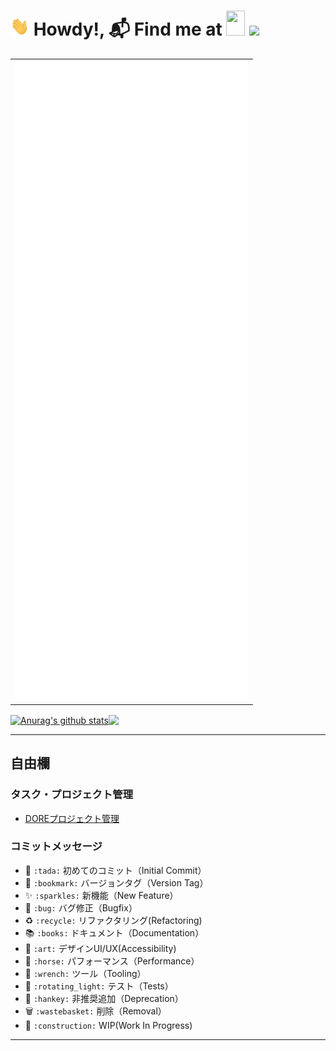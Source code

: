 <!-- ### Hi there 👋 -->

<h1> 
  <img src="https://raw.githubusercontent.com/ABSphreak/ABSphreak/master/gifs/Hi.gif" width="30px" height="30px">
  Howdy!, 📬 Find me at
  <img src="https://emojis.slackmojis.com/emojis/images/1531849430/4246/blob-sunglasses.gif?1531849430" width="30px" height="40px">
  <img src="https://media.giphy.com/media/VgCDAzcKvsR6OM0uWg/giphy.gif" width="50"> 
</h1>





<!-- [![Github Badge](http://img.shields.io/badge/-Github-black?style=flat&logo=github&link=https://github.com/Defcon27/)](https://github.com/tamaki8021/)  -->
<!-- [![Twitter Badge](https://img.shields.io/badge/-Twitter-1ca0f1?style=flat&labelColor=1ca0f1&logo=twitter&logoColor=white&link=https://twitter.com/tamo38570240)](https://twitter.com/tamo38570240) -->
<!-- [![Instagram Badege](https://img.shields.io/badge/-Instagram-c13584?style=flat&labelColor=c13584&logo=instagram&logoColor=white)](https://www.instagram.com/tom47310/) -->
<!-- [![Feacebook Badge](https://img.shields.io/badge/Facebook-1877F2?style=flat&&logo=facebook&logoColor=white)](https://www.facebook.com/TamakiHibiki2002) -->
<!-- [![Qiita Badge](https://img.shields.io/badge/Qiita-55C500?style=flat&logo=Qiita&logoColor=white)](https://qiita.com/tamaki8021) -->
<!-- [![Spotify Badge](https://img.shields.io/badge/Spotify-1ED760?&style=flat&&logo=spotify&logoColor=white)](spotify:playlist:5Bzvs88Ecmr44RhsxokURI) -->

<!-- <img src="/github-metrics.svg" alt="Metrics" width="100%"> -->
<table>
  <tr>
    <td valign="top"><img src="/github-metrics.svg" alt="Metrics" width="100%" /></td>
  </tr>
</table>

<div style="display: flex; flex-direction: row;">
  <a href="https://github.com/anuraghazra/github-readme-stats">
    <img align="center" src="https://github-readme-stats.anuraghazra1.vercel.app/api?username=tamaki8021&show_icons=true&include_all_commits=true&theme=material-palenight" alt="Anurag's github stats" />
  </a>

  <a href="https://github.com/anuraghazra/github-readme-stats">
   <!-- Change the `github-readme-stats.anuraghazra1.vercel.app` to `github-readme-stats.vercel.app`  -->
    <img align="center" src="https://github-readme-stats.anuraghazra1.vercel.app/api/top-langs/?username=tamaki8021&layout=compact&theme=material-palenight" height="190px" />
  </a>
</div>


  
<!--
**tamaki8021/tamaki8021** is a ✨ _special_ ✨ repository because its `README.md` (this file) appears on your GitHub profile.

Here are some ideas to get you started:

- 🔭 I’m currently working on ...
- 🌱 I’m currently learning ...
- 👯 I’m looking to collaborate on ...
- 🤔 I’m looking for help with ...
- 💬 Ask me about ...
- 📫 How to reach me: ...
- 😄 Pronouns: ...
- ⚡ Fun fact: ...
-->


<!-- [![](https://raw.githubusercontent.com/tamaki8021/tamaki8021/main/profile-summary-card-output/nord_dark/1-repos-per-language.svg)](https://github.com/vn7n24fzkq/github-profile-summary-cards) -->


**************************************

## 自由欄 

### タスク・プロジェクト管理
- <a href="https://github.com/users/tamaki8021/projects/1/views/1">DOREプロジェクト管理</a>

### コミットメッセージ
<ul>
   <li> 🎉 <code>:tada:</code> 初めてのコミット（Initial Commit）</li>
   <li> 🔖  <code>:bookmark:</code> バージョンタグ（Version Tag）</li>
   <li> ✨  <code>:sparkles:</code> 新機能（New Feature）</li>
   <li> 🐛  <code>:bug:</code> バグ修正（Bugfix）</li>
   <li> ♻️  <code>:recycle:</code> リファクタリング(Refactoring)</li>
   <li> 📚  <code>:books:</code> ドキュメント（Documentation）</li>
   <li> 🎨  <code>:art:</code> デザインUI/UX(Accessibility)</li>
   <li> 🐎  <code>:horse:</code> パフォーマンス（Performance）</li>
   <li> 🔧  <code>:wrench:</code> ツール（Tooling）</li>
   <li> 🚨  <code>:rotating_light:</code> テスト（Tests）</li>
   <li> 💩  <code>:hankey:</code> 非推奨追加（Deprecation）</li>
   <li> 🗑️  <code>:wastebasket:</code> 削除（Removal）</li>
   <li> 🚧  <code>:construction:</code> WIP(Work In Progress)</li>
</ul>


**************************************
